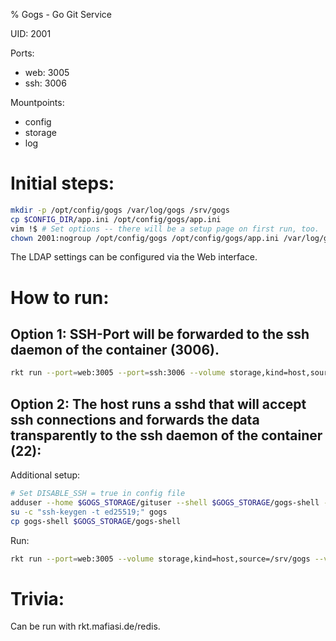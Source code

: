 % Gogs - Go Git Service

UID: 2001

Ports:
- web: 3005
- ssh: 3006

Mountpoints:
- config
- storage
- log


# Initial steps:
```sh
mkdir -p /opt/config/gogs /var/log/gogs /srv/gogs
cp $CONFIG_DIR/app.ini /opt/config/gogs/app.ini
vim !$ # Set options -- there will be a setup page on first run, too.
chown 2001:nogroup /opt/config/gogs /opt/config/gogs/app.ini /var/log/gogs /srv/gogs
```

The LDAP settings can be configured via the Web interface.

# How to run:

## Option 1: SSH-Port will be forwarded to the ssh daemon of the container (3006).
```sh
rkt run --port=web:3005 --port=ssh:3006 --volume storage,kind=host,source=/srv/gogs --volume config,kind=host,source=/opt/config/gogs --volume log,kind=host,source=/var/log/gogs --debug --interactive --dns=134.100.9.61 rkt.mafiasi.de/gogs
```

## Option 2: The host runs a sshd that will accept ssh connections and forwards the data transparently to the ssh daemon of the container (22):

Additional setup:
```sh
# Set DISABLE_SSH = true in config file
adduser --home $GOGS_STORAGE/gituser --shell $GOGS_STORAGE/gogs-shell --uid 2001 gogs
su -c "ssh-keygen -t ed25519;" gogs
cp gogs-shell $GOGS_STORAGE/gogs-shell
```

Run:
```sh
rkt run --port=web:3005 --volume storage,kind=host,source=/srv/gogs --volume config,kind=host,source=/opt/config/gogs --volume log,kind=host,source=/var/log/gogs --debug --interactive --dns=134.100.9.61 rkt.mafiasi.de/gogs
```


# Trivia:
Can be run with rkt.mafiasi.de/redis.

